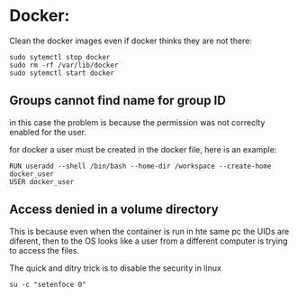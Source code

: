 # Docker:

Clean the docker images even if docker thinks they are not there:

```
sudo sytemctl stop docker
sudo rm -rf /var/lib/docker
sudo sytemctl start docker
```

## Groups cannot find name for group ID

in this case the problem is because the permission was  not correclty
enabled for the user.

for docker a user must be created in the docker file, here is an example:

```
RUN useradd --shell /bin/bash --home-dir /workspace --create-home docker_user
USER docker_user
```

## Access denied in a volume directory

This is because even when the container is run in hte same pc the 
UIDs are diferent, then to the OS looks like a user from a different
computer is trying to access the files.

The quick and ditry trick is to disable the security in linux

```
su -c "setenfoce 0"
```

